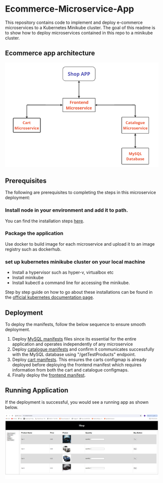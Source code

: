 # Ecommerce-Microservice-App

This repository contains code to implement and deploy e-commerce microservices to a Kubernetes Minikube cluster. The goal of this readme is to show how to deploy microservices contained in this repo to a minikube cluster. 

## Ecommerce app architecture
![shop app architecture](/images/app_architecture.png)

<!-- Add a blank line here -->
## Prerequisites
The following are prerequisites to completing the steps in this microservice deployment:

### Install node in your environment and add it to path. 
You can find the installation steps [here](https://nodejs.org/en/download/package-manager). 

### Package the application 
Use docker to build image for each microservice and upload it to an image registry such as dockerhub. 

### set up kubernetes minikube cluster on your local machine
- Install a hypervisor such as hyper-v, virtualbox etc
- Install minikube 
- Install kubectl a command line for accessing the minikube. 

Step by step guide on how to go about these installations can be found in the [official kubernetes documentation page](https://kubernetes.io/docs/tasks/tools/). 

<!-- Add a blank line here -->
## Deployment
To deploy the manifests, follow the below sequence to ensure smooth deployment.

1. Deploy [MySQL manifests](/catalogue/mysql/manifests) files since its essential for the entire application and operates independently of any microservice
2. Deploy [catalogue manifests](/catalogue/catalogue/manifests) and confirm it communicates successfully with the MySQL database using "/getTestProducts" endpoint. 
3. Deploy [cart manifests](/cart/manifests). This ensures the carts configmap is already deployed before deploying the frontend manifest which requires information from both the cart and catalogue configmaps. 
4. Finally deploy the [frontend manifest](/front-end/manifests). 


## Running Application
If the deployment is successful, you would see a running app as shown below. 
<!-- Add a blank line here -->
![deployed Ecommerce App](/images/running_app.png)